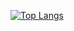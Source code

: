 [![Top Langs](https://github-readme-stats.vercel.app/api/top-langs/?username=heishi1HUMANITY&layout=compact)](https://github.com/anuraghazra/github-readme-stats)
